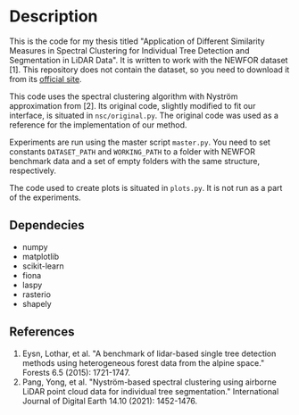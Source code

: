 # Description

This is the code for my thesis titled "Application of Different Similarity Measures in Spectral Clustering for Individual Tree Detection and Segmentation in LiDAR Data". It is written to work with the NEWFOR dataset [1]. This repository does not contain the dataset, so you need to download it from its [official site](https://www.newfor.net/download-newfor-single-tree-detection-benchmark-dataset/).

This code uses the spectral clustering algorithm with Nyström approximation from [2]. Its original code, slightly modified to fit our interface, is situated in `nsc/original.py`. The original code was used as a reference for the implementation of our method.

Experiments are run using the master script `master.py`. You need to set constants `DATASET_PATH` and `WORKING_PATH` to a folder with NEWFOR benchmark data and a set of empty folders with the same structure, respectively.

The code used to create plots is situated in `plots.py`. It is not run as a part of the experiments.

## Dependecies

* numpy
* matplotlib
* scikit-learn
* fiona
* laspy
* rasterio
* shapely

## References

1. Eysn, Lothar, et al. "A benchmark of lidar-based single tree detection methods using heterogeneous forest data from the alpine space." Forests 6.5 (2015): 1721-1747.
2. Pang, Yong, et al. "Nyström-based spectral clustering using airborne LiDAR point cloud data for individual tree segmentation." International Journal of Digital Earth 14.10 (2021): 1452-1476.
